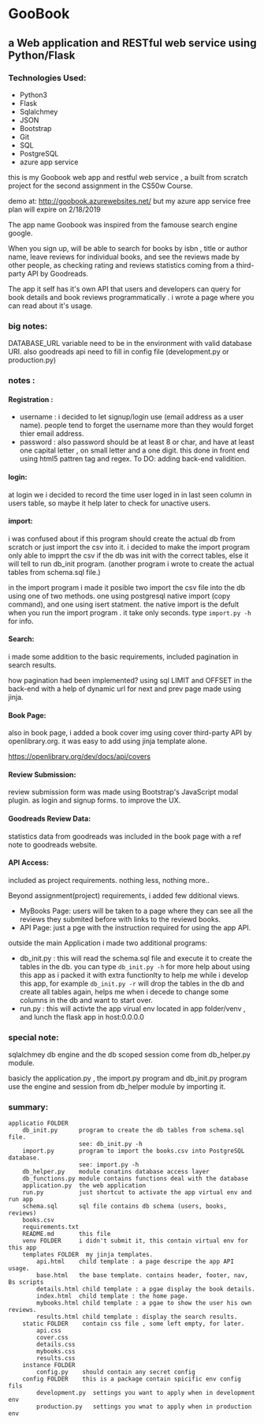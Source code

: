 # GooBook
## a Web application and RESTful web service using Python/Flask

### Technologies Used:
- Python3
- Flask
- Sqlalchmey
- JSON
- Bootstrap
- Git
- SQL
- PostgreSQL
- azure app service

this is my Goobook web app and restful web service , a built from scratch project for the second assignment in the CS50w Course.

demo at: http://goobook.azurewebsites.net/  but my azure app service free plan will expire on 2/18/2019

The app name Goobook was inspired from the famouse search engine google.

When you sign up, will be able to search for books by isbn , title or author name, leave reviews for individual books, and see the reviews made by other people, as checking rating and reviews statistics coming from a third-party API by Goodreads.

The app it self has it's own API that users and developers can query for book details and book reviews programmatically . i wrote a page where you can read about it's usage.

### big notes:
DATABASE_URL variable need to be in the environment with valid database URI. also goodreads api need to fill in config file (development.py or production.py)

### notes :
#### Registration :
  - username : i decided to let signup/login use (email address as a user name). people tend to forget the username more than they would forget thier email address.
  - password : also password should be at least 8 or char, and have at least one capital letter , on small letter and a one digit. this done in front end using html5 pattren tag and regex. To DO: adding back-end validition.
#### login:
at login we i decided to record the time user loged in in last seen column in users table, so maybe it help later to check for unactive users.
#### import:
i was confused about if this program should create the actual db from scratch or just import the csv into it. i decided to make the import program only able to impprt the csv if the db was init with the correct tables, else it will tell to run db_init program. (another program i wrote to create the actual tables from schema.sql file.)

in the import program i made it posible two import the csv file into the db using one of two methods. one using postgresql native import (copy command), and one using isert statment. the native import is the defult when you run the import program . it take only seconds. type `import.py -h` for info.

#### Search:
i made some addition to the basic requirements, included pagination in search results.

how pagination had been implemented? using sql LIMIT and OFFSET in the back-end with a help of dynamic url for next and prev page made using jinja.
#### Book Page:
also in book page, i added a book cover img using cover third-party API by openlibrary.org. it was easy to add using jinja template alone.

https://openlibrary.org/dev/docs/api/covers

#### Review Submission:
review submission form was made using Bootstrap's JavaScript modal plugin. as login and signup forms. to improve the UX.
#### Goodreads Review Data:
statistics data from goodreads was included in the book page with a ref note to goodreads website.
#### API Access:
included as project requirements. nothing less, nothing more..
   
Beyond assignment(project) requirements, i added few dditional views.
- MyBooks Page: users will be taken to a page where they can see all the reviews they submited before with links to the reviewd books.
- API Page: just a pge with the instruction required for using the app API.

outside the main Application i made two additional programs:
- db_init.py : this will read the schema.sql file and execute it to create the tables in the db. you can type `db_init.py -h` for more help about using this app as i packed it with extra functionlty to help me while i develop this app, for example `db_init.py -r` will drop the tables in the db and create all tables again, helps me when i decede to change some columns in the db and want to start over.
- run.py : this will activte the app virual env located in app folder/venv , and lunch the flask app in host:0.0.0.0


### special note:
sqlalchmey db engine and the db scoped session come from db_helper.py module.

basicly the application.py , the import.py program and db_init.py program use the engine and session from db_helper module by importing it.

### summary:

    applicatio FOLDER
        db_init.py      program to create the db tables from schema.sql file.
                        see: db_init.py -h
        import.py       program to import the books.csv into PostgreSQL database.
                        see: import.py -h
        db_helper.py    module conatins database access layer
        db_functions.py module contains functions deal with the database
        application.py  the web application
        run.py          just shortcut to activate the app virtual env and run app
        schema.sql      sql file contains db schema (users, books, reviews)
        books.csv       
        requirements.txt
        README.md       this file
        venv FOLDER     i didn't submit it, this contain virtual env for this app
        templates FOLDER  my jinja templates.
            api.html    child template : a page descripe the app API usage.
            base.html   the base template. contains header, footer, nav, Bs scripts
            details.html child template : a pgae display the book details.
            index.html  child template : the home page.
            mybooks.html child template : a pgae to show the user his own reviews.
            results.html child template : display the search results.
        static FOLDER    contain css file , some left empty, for later.
            api.css
            cover.css
            details.css
            mybooks.css
            results.css
        instance FOLDER
            config.py    should contain any secret config
        config FOLDER    this is a package contain spicific env config fils
            development.py  settings you want to apply when in development env
            production.py   settings you wnat to apply when in production env
